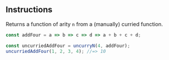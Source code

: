 ## Instructions

Returns a function of arity `n` from a (manually) curried function.

```js
const addFour = a => b => c => d => a + b + c + d;

const uncurriedAddFour = uncurryN(4, addFour);
uncurriedAddFour(1, 2, 3, 4); //=> 10
```